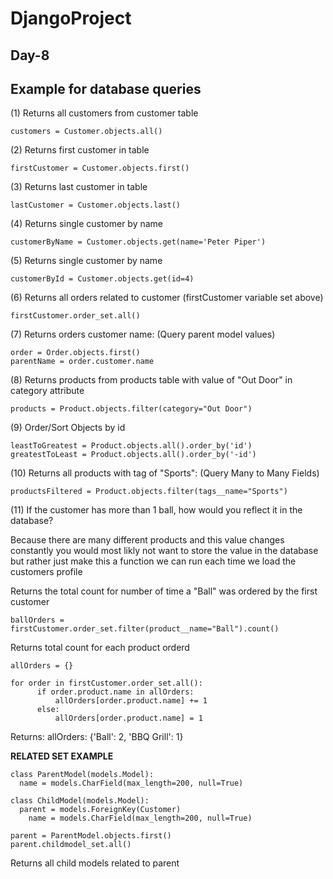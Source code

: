 # DjangoProject
## Day-8

## Example for database queries

(1) Returns all customers from customer table
```
customers = Customer.objects.all()
```
(2) Returns first customer in table
```
firstCustomer = Customer.objects.first()
```
(3) Returns last customer in table
```
lastCustomer = Customer.objects.last()
```
(4) Returns single customer by name
```
customerByName = Customer.objects.get(name='Peter Piper')
```
(5) Returns single customer by name
```
customerById = Customer.objects.get(id=4)
```
(6) Returns all orders related to customer (firstCustomer variable set above)
```
firstCustomer.order_set.all()
```
(7) Returns orders customer name: (Query parent model values)
```
order = Order.objects.first() 
parentName = order.customer.name
```
(8) Returns products from products table with value of "Out Door" in category attribute
```
products = Product.objects.filter(category="Out Door")
```
(9) Order/Sort Objects by id
```
leastToGreatest = Product.objects.all().order_by('id') 
greatestToLeast = Product.objects.all().order_by('-id') 
```
(10) Returns all products with tag of "Sports": (Query Many to Many Fields)
```
productsFiltered = Product.objects.filter(tags__name="Sports")
```
(11) If the customer has more than 1 ball, how would you reflect it in the database?

Because there are many different products and this value changes constantly you would most 
likly not want to store the value in the database but rather just make this a function we can run
each time we load the customers profile

Returns the total count for number of time a "Ball" was ordered by the first customer
```
ballOrders = firstCustomer.order_set.filter(product__name="Ball").count()
```
Returns total count for each product orderd
```
allOrders = {}
```
```
for order in firstCustomer.order_set.all():
	  if order.product.name in allOrders:
		  allOrders[order.product.name] += 1
	  else:
		  allOrders[order.product.name] = 1
```
Returns: allOrders: {'Ball': 2, 'BBQ Grill': 1}

**RELATED SET EXAMPLE**
```
class ParentModel(models.Model):
  name = models.CharField(max_length=200, null=True)

class ChildModel(models.Model):
  parent = models.ForeignKey(Customer)
	name = models.CharField(max_length=200, null=True)

parent = ParentModel.objects.first()
parent.childmodel_set.all()
```
Returns all child models related to parent

